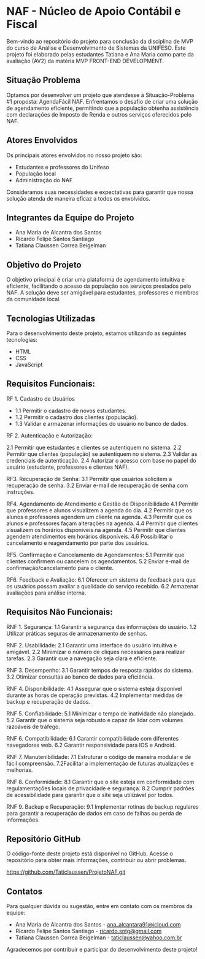 # NAF - Núcleo de Apoio Contábil e Fiscal

Bem-vindo ao repositório do projeto para conclusão da disciplina de MVP do curso de Análise e Desenvolvimento de Sistemas da UNIFESO. Este projeto foi elaborado pelas estudantes Tatiana e Ana Maria como parte da avaliação (AV2) da matéria MVP FRONT-END DEVELOPMENT.

## Situação Problema

Optamos por desenvolver um projeto que atendesse à Situação-Problema #1 proposta: AgendaFácil NAF. Enfrentamos o desafio de criar uma solução de agendamento eficiente, permitindo que a população obtenha assistência com declarações de Imposto de Renda e outros serviços oferecidos pelo NAF.

## Atores Envolvidos

Os principais atores envolvidos no nosso projeto são:

- Estudantes e professores do Unifeso
- População local
- Administração do NAF

Consideramos suas necessidades e expectativas para garantir que nossa solução atenda de maneira eficaz a todos os envolvidos.

## Integrantes da Equipe do Projeto

- Ana Maria de Alcantra dos Santos
- Ricardo Felipe Santos Santiago
- Tatiana Claussen Correa Beigelman

## Objetivo do Projeto

O objetivo principal é criar uma plataforma de agendamento intuitiva e eficiente, facilitando o acesso da população aos serviços prestados pelo NAF. A solução deve ser amigável para estudantes, professores e membros da comunidade local.

## Tecnologias Utilizadas

Para o desenvolvimento deste projeto, estamos utilizando as seguintes tecnologias:

- HTML
- CSS
- JavaScript

##  Requisitos Funcionais:
RF 1. Cadastro de Usuários

- 1.1	Permitir o cadastro de novos estudantes.
- 1.2	Permitir o cadastro dos clientes (população).
- 1.3	Validar e armazenar informações do usuário no banco de dados.

RF 2. Autenticação e Autorização:

2.1 Permitir que estudantes e clientes se autentiquem no sistema. 
2.2 Permitir que clientes (população) se autentiquem no sistema.
2.3 Validar as credenciais de autenticação.
2.4 Autorizar o acesso com base no papel do usuário (estudante, professores e clientes NAF).
   
RF3. Recuperação de Senha:
3.1 Permitir que usuários solicitem a recuperação de senha.
3.2 Enviar e-mail de recuperação de senha com instruções.
   
RF4. Agendamento de Atendimento e Gestão de Disponibilidade
4.1 Permitir que professores e alunos visualizem a agenda do dia.
4.2 Permitir que os alunos e professores agendem um cliente na agenda.
4.3 Permitir que os alunos e professores façam alterações na agenda.
4.4 Permitir que clientes visualizem os horários disponíveis na agenda.
4.5 Permitir que clientes agendem atendimentos em horários disponíveis.
4.6 Possibilitar o cancelamento e reagendamento por parte dos usuários.
   
RF5. Confirmação e Cancelamento de Agendamentos:
5.1 Permitir que clientes confirmem ou cancelem os agendamentos.
5.2 Enviar e-mail de confirmação/cancelamento para o cliente.
   
RF6. Feedback e Avaliação:
6.1 Oferecer um sistema de feedback para que os usuários possam avaliar a qualidade do serviço recebido.
6.2 Armazenar avaliações para análise interna.

## Requisitos Não Funcionais:
RNF 1. Segurança:
1.1 Garantir a segurança das informações do usuário.
1.2 Utilizar práticas seguras de armazenamento de senhas.
   
RNF 2. Usabilidade:
2.1 Garantir uma interface do usuário intuitiva e amigável.
2.2 Minimizar o número de cliques necessários para realizar tarefas.
2.3 Garantir que a navegação seja clara e eficiente.
   
RNF 3. Desempenho:
3.1 Garantir tempos de resposta rápidos do sistema.
3.2 Otimizar consultas ao banco de dados para eficiência.
   
RNF 4. Disponibilidade:
4.1 Assegurar que o sistema esteja disponível durante as horas de operação previstas.
4.2 Implementar medidas de backup e recuperação de dados.
   
RNF 5. Confiabilidade:
5.1 Minimizar o tempo de inatividade não planejado.
5.2 Garantir que o sistema seja robusto e capaz de lidar com volumes razoáveis de tráfego.
   
RNF 6. Compatibilidade:
6.1 Garantir compatibilidade com diferentes navegadores web.
6.2 Garantir responsividade para IOS e Android.
   
RNF 7. Manutenibilidade:
7.1 Estruturar o código de maneira modular e de fácil compreensão.
7.2Facilitar a implementação de futuras atualizações e melhorias.
   
RNF 8. Conformidade:
8.1 Garantir que o site esteja em conformidade com regulamentações locais de privacidade e segurança.
8.2 Cumprir padrões de acessibilidade para garantir que o site seja utilizável por todos.
   
RNF 9. Backup e Recuperação:
9.1 Implementar rotinas de backup regulares para garantir a recuperação de dados em caso de falhas ou perda de informações.


## Repositório GitHub

O código-fonte deste projeto está disponível no GitHub. Acesse o repositório para obter mais informações, contribuir ou abrir problemas.

https://github.com/Taticlaussen/ProjetoNAF.git


## Contatos

Para qualquer dúvida ou sugestão, entre em contato com os membros da equipe:

- Ana Maria de Alcantra dos Santos - ana_alcantara91@icloud.com
- Ricardo Felipe Santos Santiago - ricardo.sntg@gmail.com
- Tatiana Claussen Correa Beigelman - taticlaussen@yahoo.com.br

Agradecemos por contribuir e participar do desenvolvimento deste projeto!
